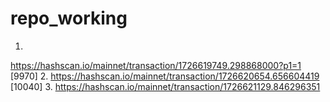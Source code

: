 # repo_working
1.
https://hashscan.io/mainnet/transaction/1726619749.298868000?p1=1
[9970]
2.
https://hashscan.io/mainnet/transaction/1726620654.656604419
[10040]
3.
https://hashscan.io/mainnet/transaction/1726621129.846296351
